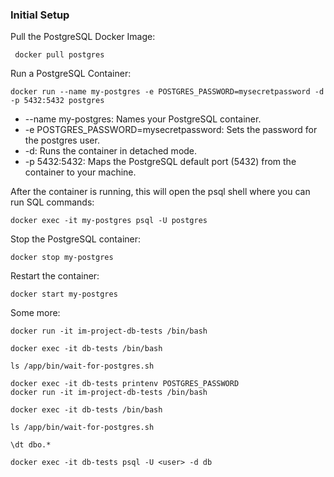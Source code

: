 ### Initial Setup

Pull the PostgreSQL Docker Image:

```
 docker pull postgres
```

Run a PostgreSQL Container:

```
docker run --name my-postgres -e POSTGRES_PASSWORD=mysecretpassword -d -p 5432:5432 postgres
```

* --name my-postgres: Names your PostgreSQL container.
* -e POSTGRES_PASSWORD=mysecretpassword: Sets the password for the postgres user.
* -d: Runs the container in detached mode.
* -p 5432:5432: Maps the PostgreSQL default port (5432) from the container to your machine.


After the container is running, this will open the psql shell where you can run SQL commands:

```
docker exec -it my-postgres psql -U postgres
```

Stop the PostgreSQL container:

```
docker stop my-postgres
```

Restart the container:
```
docker start my-postgres
```

Some more:
```
docker run -it im-project-db-tests /bin/bash

docker exec -it db-tests /bin/bash

ls /app/bin/wait-for-postgres.sh

docker exec -it db-tests printenv POSTGRES_PASSWORD
docker run -it im-project-db-tests /bin/bash

docker exec -it db-tests /bin/bash

ls /app/bin/wait-for-postgres.sh

\dt dbo.*

docker exec -it db-tests psql -U <user> -d db

```
